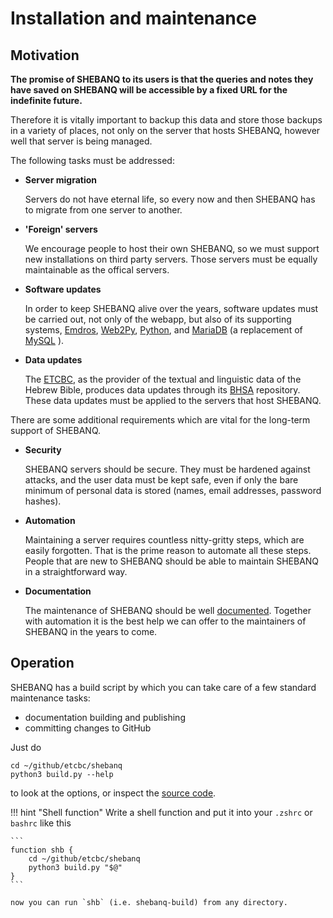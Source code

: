 # Installation and maintenance

## Motivation

**The promise of SHEBANQ to its users is that the queries and notes
they have saved on SHEBANQ will be accessible by a fixed URL
for the indefinite future.**

Therefore it is vitally important to backup this data and store
those backups in a variety of places,
not only on the server that hosts SHEBANQ,
however well that server is being managed.

The following tasks must be addressed:

*   **Server migration**

    Servers do not have eternal life,
    so every now and then SHEBANQ has to migrate
    from one server to another.

*   **'Foreign' servers**

    We encourage people to host their own SHEBANQ,
    so we must support new installations on third party servers.
    Those servers must be equally maintainable as
    the offical servers.

*   **Software updates**

    In order to keep SHEBANQ alive over the years,
    software updates must be carried out,
    not only of the webapp,
    but also of its supporting systems,
    [Emdros](https://emdros.org),
    [Web2Py](http://web2py.com),
    [Python](https://www.python.org),
    and
    [MariaDB](https://mariadb.org)
    (a replacement of
    [MySQL](https://dev.mysql.com/downloads/mysql/)
    ).

* **Data updates**

    The [ETCBC](http://www.etcbc.nl), as the provider of the
    textual and linguistic data of the Hebrew Bible,
    produces data updates through its
    [BHSA](https://github.com/etcbc/bhsa) repository.
    These data updates must be applied to the
    servers that host SHEBANQ.


There are some additional requirements which are vital for 
the long-term support of SHEBANQ.

*   **Security**

    SHEBANQ servers should be secure.
    They must be hardened against attacks,
    and the user data must be kept safe,
    even if only the bare minimum
    of personal data is stored
    (names, email addresses, password hashes).

*   **Automation**

    Maintaining a server requires countless nitty-gritty
    steps, which are easily forgotten.
    That is the prime reason to automate all these steps.
    People that are new to SHEBANQ should be able to
    maintain SHEBANQ in a straightforward way.

*   **Documentation**

    The maintenance of SHEBANQ should be well
    [documented](documentation.md).
    Together with automation it is the best help we can offer
    to the maintainers of SHEBANQ in the years to come.

## Operation

SHEBANQ has a build script by which you can take care of
a few standard maintenance tasks:

*  documentation building and publishing
*  committing changes to GitHub


Just do 

```
cd ~/github/etcbc/shebanq
python3 build.py --help
```

to look at the options, or inspect the
[source code]({{repo}}/blob/master/build.py).

!!! hint "Shell function"
    Write a shell function and put it into your `.zshrc` or `bashrc` like this

    ```
    function shb {
        cd ~/github/etcbc/shebanq
        python3 build.py "$@"
    }
    ```

    now you can run `shb` (i.e. shebanq-build) from any directory.
